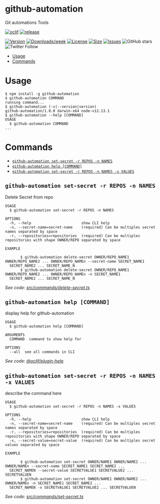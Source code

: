 github-automation
===============

Git automations Tools

[![oclif](https://img.shields.io/badge/cli-oclif-brightgreen.svg?style=plastic)](https://oclif.io)
[![release](https://img.shields.io/github/release-date/giorgiosaud/github-automation?style=plastic)](https://github.com/Giorgiosaud/github-automation/)

[![Version](https://img.shields.io/npm/v/github-automation?style=plastic)](https://npmjs.org/package/github-automation)
[![Downloads/week](https://img.shields.io/npm/dw/github-automation)](https://npmjs.org/package/github-automation)
[![License](https://img.shields.io/npm/l/github-automation?style=plastic)](https://github.com/Giorgiosaud/github-automation/blob/master/package.json)
[![Size](https://img.shields.io/bundlephobia/minzip/github-automation?style=plastic)](https://bundlephobia.com/result?p=github-automation@1.0.1)
[![Issues](https://img.shields.io/github/issues/giorgiosaud/github-automation?style=plastic)](https://bundlephobia.com/result?p=github-automation@1.0.1)
<img alt="GitHub stars" src="https://img.shields.io/github/stars/giorgiosaud/github-automation?style=social">
<img alt="Twitter Follow" src="https://img.shields.io/twitter/follow/giorgiosaud?style=social">
<!-- toc -->
* [Usage](#usage)
* [Commands](#commands)
<!-- tocstop -->
# Usage
<!-- usage -->
```sh-session
$ npm install -g github-automation
$ github-automation COMMAND
running command...
$ github-automation (-v|--version|version)
github-automation/1.0.0 darwin-x64 node-v12.13.1
$ github-automation --help [COMMAND]
USAGE
  $ github-automation COMMAND
...
```
<!-- usagestop -->
# Commands
<!-- commands -->
* [`github-automation set-secret -r REPOS -n NAMES`](#github-automation-set-secret--r-repos--n-names)
* [`github-automation help [COMMAND]`](#github-automation-help-command)
* [`github-automation set-secret -r REPOS -n NAMES -x VALUES`](#github-automation-set-secret--r-repos--n-names--x-values)

## `github-automation set-secret -r REPOS -n NAMES`

Delete Secret from repo

```
USAGE
  $ github-automation set-secret -r REPOS -n NAMES

OPTIONS
  -h, --help                       show CLI help
  -n, --secret-name=secret-name    (required) Can be multiples secret names separated by space
  -r, --repositories=repositories  (required) Can be multiples repositories with shape OWNER/REPO separated by space

EXAMPLE

       $ github-automation delete-secret OWNER/REPO_NAME1 OWNER/REPO_NAME2 ... OWNER/REPO_NAMEn --secret-name SECRET_NAME1 
  SECRET_NAME2 ... SECRET_NAME_N
       $ github-automation delete-secret OWNER/REPO_NAME1 OWNER/REPO_NAME2 ... OWNER/REPO_NAMEn -n SECRET_NAME1 
  SECRET_NAME2 ... SECRET_NAME_N
```

_See code: [src/commands/delete-secret.ts](https://github.com/Giorgiosaud/github-automation/blob/v1.0.0/src/commands/delete-secret.ts)_

## `github-automation help [COMMAND]`

display help for github-automation

```
USAGE
  $ github-automation help [COMMAND]

ARGUMENTS
  COMMAND  command to show help for

OPTIONS
  --all  see all commands in CLI
```

_See code: [@oclif/plugin-help](https://github.com/oclif/plugin-help/blob/v3.0.0/src/commands/help.ts)_

## `github-automation set-secret -r REPOS -n NAMES -x VALUES`

describe the command here

```
USAGE
  $ github-automation set-secret -r REPOS -n NAMES -x VALUES

OPTIONS
  -h, --help                       show CLI help
  -n, --secret-name=secret-name    (required) Can be multiples secret names separated by space
  -r, --repositories=repositories  (required) Can be multiples repositories with shape OWNER/REPO separated by space
  -x, --secret-value=secret-value  (required) Can be multiples secret values separated by space

EXAMPLE

       $ github-automation set-secret OWNER/NAME1 OWNER/NAME2 ... OWNER/NAMEn --secret-name SECRET_NAME1 SECRET_NAME2 ... 
  SECRET_NAMEN --secret-value SECRETVALUE1 SECRETVALUE2 ... SECRETVALUEN
       $ github-automation set-secret OWNER/NAME1 OWNER/NAME2 ... OWNER/NAMEn -n SECRET_NAME1 SECRET_NAME2 ... 
  SECRET_NAMEN -x SECRETVALUE1 SECRETVALUE2 ... SECRETVALUEN
```

_See code: [src/commands/set-secret.ts](https://github.com/Giorgiosaud/github-automation/blob/v1.0.0/src/commands/set-secret.ts)_
<!-- commandsstop -->
